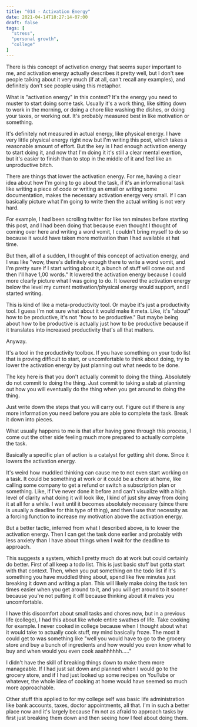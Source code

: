 ```yaml
---
title: "014 - Activation Energy"
date: 2021-04-14T18:27:14-07:00
draft: false
tags: [
  "stress",
  "personal growth",
  "college"
]
---
```


There is this concept of activation energy that seems super important
to me, and activation energy actually describes it pretty well, but I
don't see people talking about it very much (if at all, can't recall
any examples), and definitely don't see people using this metaphor.

What is "activation energy" in this context? It's the energy you need
to muster to start doing some task. Usually it's a work thing, like
sitting down to work in the morning, or doing a chore like washing the
dishes, or doing your taxes, or working out. It's probably measured
best in like motivation or something.

It's definitely not measured in actual energy, like physical energy. I
have very little physical energy right now but I'm writing this post,
which takes a reasonable amount of effort. But the key is I had enough
activation energy to start doing it, and now that I'm doing it it's
still a clear mental exertion, but it's easier to finish than to stop
in the middle of it and feel like an unproductive bitch.

There are things that lower the activation energy. For me, having a
clear idea about how I'm going to go about the task, if it's an
informational task like writing a piece of code or writing an email or
writing some documentation, makes the necessary activation energy very
small. If I can basically picture what I'm going to write then the
actual writing is not very hard.

For example, I had been scrolling twitter for like ten minutes before
starting this post, and I had been doing that because even thought I
thought of coming over here and writing a word vomit, I couldn't bring
myself to do so because it would have taken more motivation than I had
available at hat time.

But then, all of a sudden, I thought of this concept of activation
energy, and I was like "wow, there's definitely enough there to write
a word vomit, and I'm pretty sure if I start writing about it, a bunch
of stuff will come out and then I'll have 1,00 words." It lowered the
activation energy because I could more clearly picture what I was
going to do. It lowered the activation energy below the level my
current motivation/physical energy would support, and I started
writing.

This is kind of like a meta-productivity tool. Or maybe it's just a
productivity tool. I guess I'm not sure what about it would make it
meta. Like, it's "about" how to be productive, it's not "how to be
productive." But maybe being about how to be productive is actually
just how to be productive because if it translates into increased
productivity that's all that matters.

Anyway.

It's a tool in the productivity toolbox. If you have something on your
todo list that is proving difficult to start, or uncomfortable to
think about doing, try to lower the activation energy by just planning
out what needs to be done.

The key here is that you don't actually commit to doing the
thing. Absolutely do not commit to doing the thing. Just commit to
taking a stab at planning out how you will eventually do the thing
when you get around to doing the thing.

Just write down the steps that you will carry out. Figure out if there
is any more information you need before you are able to complete the
task. Break it down into pieces.

What usually happens to me is that after having gone through this
process, I come out the other side feeling much more prepared to
actually complete the task.

Basically a specific plan of action is a catalyst for getting shit
done. Since it lowers the activation energy.

It's weird how muddled thinking can cause me to not even start working
on a task. It could be something at work or it could be a chore at
home, like calling some company to get a refund or switch a
subscription plan or something. Like, if I've never done it before and
can't visualize with a high level of clarity what doing it will look
like, I kind of just shy away from doing it at all for a while. I wait
until it becomes absolutely necessary (since there is usually a
deadline for this type of thing), and then I use that necessity as a
forcing function to increase my motivation above the activation
energy.

But a better tactic, inferred from what I described above, is to lower
the activation energy. Then I can get the task done earlier and
probably with less anxiety than I have about things when I wait for
the deadline to approach.

This suggests a system, which I pretty much do at work but could
certainly do better. First of all keep a todo list. This is just basic
stuff but gotta start with that context. Then, when you put something
on the todo list if it's something you have muddled thing about, spend
like five minutes just breaking it down and writing a plan. This will
likely make doing the task ten times easier when you get around to it,
and you will get around to it sooner because you're not putting it off
because thinking about it makes you uncomfortable.

I have this discomfort about small tasks and chores now, but in a
previous life (college), I had this about like whole entire swathes of
life. Take cooking for example. I never cooked in college because when
I thought about what it would take to actually cook stuff, my mind
basically froze. The most it could get to was something like "well you
would have to go to the grocery store and buy a bunch of ingredients
and how would you even know what to buy and when would you even cook
aaahhhhhh....."

I didn't have the skill of breaking things down to make them more
manageable. If I had just sat down and planned when I would go to the
grocery store, and if I had just looked up some recipes on YouTube or
whatever, the whole idea of cooking at home would have seemed so much
more approachable.

Other stuff this applied to for my college self was basic life
administration like bank accounts, taxes, doctor appointments, all
that. I'm in such a better place now and it's largely because I'm not
as afraid to approach tasks by first just breaking them down and then
seeing how I feel about doing them.


